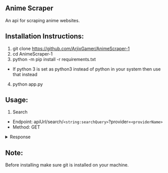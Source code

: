 ## Anime Scraper
An api for scraping anime websites.

## Installation Instructions:
1) git clone https://github.com/ArjixGamer/AnimeScraper-1
2) cd AnimeScraper-1
3) python -m pip install -r requirements.txt  
* If python 3 is set as python3 instead of python in your system then use that instead
4) python app.py

## Usage:

1) Search
* Endpoint: apiUrl/search/``<string:searchQuery>``?provider=``<providerName>``
* Method: GET
<details>
<summary>Response</summary>


```json
{
  "data": [
          {
            "link": "https://www.animefreak.tv/watch/overlord-ple-ple-pleiades-ova",
            "title": "Overlord: Ple Ple Pleiades (OVA)",
            "poster": "",
          },
          {
            "link": "https://www.animefreak.tv/watch/overlord-iii",
            "title": "Overlord III",
            "poster": "",
          },
          {
            "link": "https://www.animefreak.tv/watch/overlord",
            "title": "Overlord",
            "poster": "",
          }
      ],
  "message": "ok",
}
```
</details>

## Note:
Before installing make sure git is installed on your machine.
